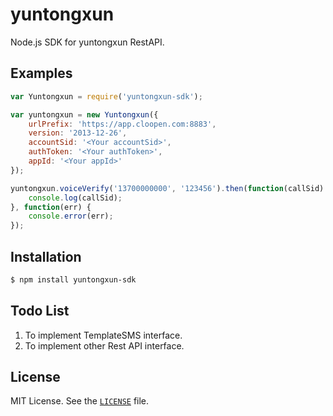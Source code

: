 # yuntongxun
Node.js SDK for yuntongxun RestAPI.

Examples
--------

``` js
var Yuntongxun = require('yuntongxun-sdk');

var yuntongxun = new Yuntongxun({
	urlPrefix: 'https://app.cloopen.com:8883',
	version: '2013-12-26',
	accountSid: '<Your accountSid>',
	authToken: '<Your authToken>',
	appId: '<Your appId>'
});

yuntongxun.voiceVerify('13700000000', '123456').then(function(callSid) {
	console.log(callSid);
}, function(err) {
	console.error(err);
});
```

Installation
------------

``` bash
$ npm install yuntongxun-sdk
```


Todo List
---------

1. To implement TemplateSMS interface.
2. To implement other Rest API interface.



License
-------

MIT License. See the [`LICENSE`](LICENSE) file.


